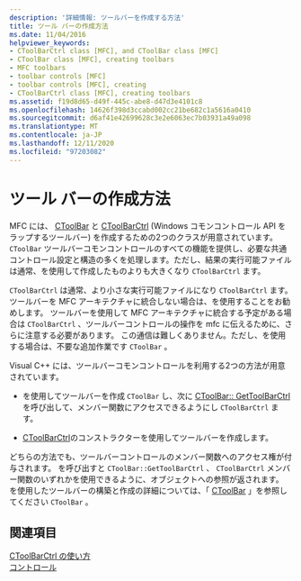 ```yaml
---
description: '詳細情報: ツールバーを作成する方法'
title: ツール バーの作成方法
ms.date: 11/04/2016
helpviewer_keywords:
- CToolBarCtrl class [MFC], and CToolBar class [MFC]
- CToolBar class [MFC], creating toolbars
- MFC toolbars
- toolbar controls [MFC]
- toolbar controls [MFC], creating
- CToolBarCtrl class [MFC], creating toolbars
ms.assetid: f19d8d65-d49f-445c-abe8-d47d3e4101c8
ms.openlocfilehash: 14626f398d3ccabd002cc21be682c1a5616a0410
ms.sourcegitcommit: d6af41e42699628c3e2e6063ec7b03931a49a098
ms.translationtype: MT
ms.contentlocale: ja-JP
ms.lasthandoff: 12/11/2020
ms.locfileid: "97203082"
---
```

# <a name="methods-of-creating-a-toolbar"></a>ツール バーの作成方法

MFC には、 [CToolBar](reference/ctoolbar-class.md) と [CToolBarCtrl](reference/ctoolbarctrl-class.md) (Windows コモンコントロール API をラップするツールバー) を作成するための2つのクラスが用意されています。 `CToolBar` ツールバーコモンコントロールのすべての機能を提供し、必要な共通コントロール設定と構造の多くを処理します。ただし、結果の実行可能ファイルは通常、を使用して作成したものよりも大きくなり `CToolBarCtrl` ます。

`CToolBarCtrl` は通常、より小さな実行可能ファイルになり `CToolBarCtrl` ます。ツールバーを MFC アーキテクチャに統合しない場合は、を使用することをお勧めします。 ツールバーを使用して MFC アーキテクチャに統合する予定がある場合は `CToolBarCtrl` 、ツールバーコントロールの操作を mfc に伝えるために、さらに注意する必要があります。 この通信は難しくありません。ただし、を使用する場合は、不要な追加作業です `CToolBar` 。

Visual C++ には、ツールバーコモンコントロールを利用する2つの方法が用意されています。

- を使用してツールバーを作成 `CToolBar` し、次に [CToolBar:: GetToolBarCtrl](reference/ctoolbar-class.md#gettoolbarctrl) を呼び出して、メンバー関数にアクセスできるようにし `CToolBarCtrl` ます。

- [CToolBarCtrl](reference/ctoolbarctrl-class.md)のコンストラクターを使用してツールバーを作成します。

どちらの方法でも、ツールバーコントロールのメンバー関数へのアクセス権が付与されます。 を呼び出すと `CToolBar::GetToolBarCtrl` 、 `CToolBarCtrl` メンバー関数のいずれかを使用できるように、オブジェクトへの参照が返されます。 を使用したツールバーの構築と作成の詳細については、「 [CToolBar](reference/ctoolbar-class.md) 」を参照してください `CToolBar` 。

## <a name="see-also"></a>関連項目

[CToolBarCtrl の使い方](using-ctoolbarctrl.md)<br/>
[コントロール](controls-mfc.md)
